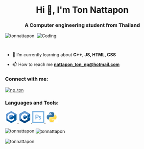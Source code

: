 <h1 align="center">Hi 👋, I'm Ton Nattapon</h1>
<h3 align="center">A Computer engineering student from Thailand</h3>
<img align="right" alt="Coding" width="400" src="https://cdn.discordapp.com/attachments/734804501323579422/996815615337701407/coding-freak.gif”>

<p align="left"> <img src="https://komarev.com/ghpvc/?username=tonnattapon&label=Profile%20views&color=0e75b6&style=flat" alt="tonnattapon" /> </p>

<p align="left"> <a href="https://twitter.com/" target="blank"><img src="https://img.shields.io/twitter/follow/?logo=twitter&style=for-the-badge" alt="" /></a> </p>

- 🌱 I’m currently learning about **C++, JS, HTML, CSS**

- 📫 How to reach me **nattapon_ton_np@hotmail.com**

<h3 align="left">Connect with me:</h3>
<p align="left">
<a href="https://instagram.com/np_ton" target="blank"><img align="center" src="https://raw.githubusercontent.com/rahuldkjain/github-profile-readme-generator/master/src/images/icons/Social/instagram.svg" alt="np_ton" height="30" width="40" /></a>
</p>

<h3 align="left">Languages and Tools:</h3>
<p align="left"> <a href="https://www.cprogramming.com/" target="_blank" rel="noreferrer"> <img src="https://raw.githubusercontent.com/devicons/devicon/master/icons/c/c-original.svg" alt="c" width="40" height="40"/> </a> <a href="https://www.w3schools.com/cpp/" target="_blank" rel="noreferrer"> <img src="https://raw.githubusercontent.com/devicons/devicon/master/icons/cplusplus/cplusplus-original.svg" alt="cplusplus" width="40" height="40"/> </a> <a href="https://www.photoshop.com/en" target="_blank" rel="noreferrer"> <img src="https://raw.githubusercontent.com/devicons/devicon/master/icons/photoshop/photoshop-line.svg" alt="photoshop" width="40" height="40"/> </a> <a href="https://www.python.org" target="_blank" rel="noreferrer"> <img src="https://raw.githubusercontent.com/devicons/devicon/master/icons/python/python-original.svg" alt="python" width="40" height="40"/> </a> </p>

<p><img align="left" src="https://github-readme-stats.vercel.app/api/top-langs?username=tonnattapon&show_icons=true&locale=en&layout=compact" alt="tonnattapon" /></p>

<p>&nbsp;<img align="center" src="https://github-readme-stats.vercel.app/api?username=tonnattapon&show_icons=true&locale=en" alt="tonnattapon" /></p>

<p><img align="center" src="https://github-readme-streak-stats.herokuapp.com/?user=tonnattapon&" alt="tonnattapon" /></p>
